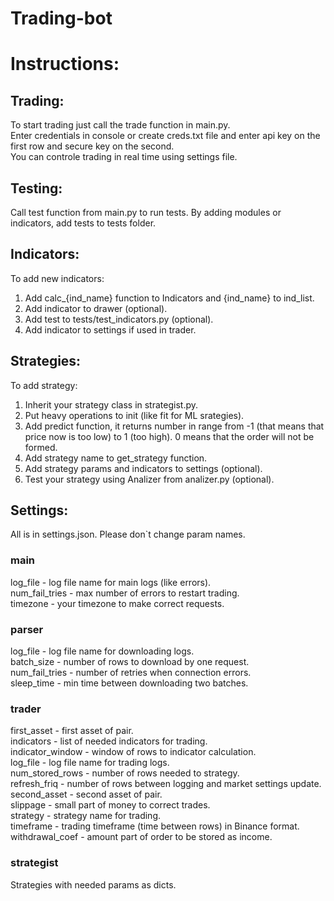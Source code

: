 # Trading-bot
# Instructions:
## Trading:
To start trading just call the trade function in main.py. \
Enter credentials in console or create creds.txt file and enter api key on the first row and secure key on the second. \
You can controle trading in real time using settings file.
## Testing:
Call test function from main.py to run tests. By adding modules or indicators, add tests to tests folder.
## Indicators:
To add new indicators:
1) Add calc_{ind_name} function to Indicators and {ind_name} to ind_list.
2) Add indicator to drawer (optional).
3) Add test to tests/test_indicators.py (optional).
4) Add indicator to settings if used in trader.
## Strategies:
To add strategy:
1) Inherit your strategy class in strategist.py.
2) Put heavy operations to init (like fit for ML srategies).
3) Add predict function, it returns number in range from -1 (that means that price now is too low) to 1 (too high). 0 means that the order will not be formed.
4) Add strategy name to get_strategy function.
5) Add strategy params and indicators to settings (optional).
6) Test your strategy using Analizer from analizer.py (optional).
## Settings:
All is in settings.json. Please don`t change param names.
### main
log_file - log file name for main logs (like errors). \
num_fail_tries - max number of errors to restart trading. \
timezone - your timezone to make correct requests.
### parser
log_file - log file name for downloading logs. \
batch_size - number of rows to download by one request. \
num_fail_tries - number of retries when connection errors. \
sleep_time - min time between downloading two batches.
### trader
first_asset - first asset of pair. \
indicators - list of needed indicators for trading. \
indicator_window - window of rows to indicator calculation. \
log_file - log file name for trading logs. \
num_stored_rows - number of rows needed to strategy. \
refresh_friq - number of rows between logging and market settings update. \
second_asset - second asset of pair. \
slippage - small part of money to correct trades. \
strategy - strategy name for trading. \
timeframe - trading timeframe (time between rows) in Binance format. \
withdrawal_coef - amount part of order to be stored as income.
### strategist
Strategies with needed params as dicts. 
